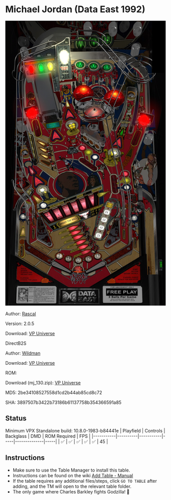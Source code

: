 # Michael Jordan (Data East 1992)

![Table Preview](../../images/vpx-michaeljordan.png)

Author: [Rascal](https://vpuniverse.com/profile/8-rascal/)

Version: 2.0.5 

Download: [VP Universe](https://vpuniverse.com/files/file/12632-michael-jordan-data-east-1992/)

DirectB2S
 
Author: [Wildman](https://vpuniverse.com/profile/5-wildman/)

Download: [VP Universe](https://vpuniverse.com/files/file/5926-michael-jordan-data-east-1992/)

ROM:

Download (mj_130.zip): [VP Universe](https://vpuniverse.com/files/file/5799-michael-jordan-130/)

MD5: 2be34108527558d1cd2b44ab85cd8c72

SHA: 3897507b3422b73186b61137758b354366591a85


## Status 

Minimum VPX Standalone build: 10.8.0-1983-b84441e
| Playfield | Controls | Backglass | DMD | ROM Required | FPS | 
|-----------|----------|-----------|-----|--------------|-----|
| :white_check_mark: | :white_check_mark: | :white_check_mark: | :white_check_mark: | :white_check_mark: | 45 |

## Instructions

- Make sure to use the Table Manager to install this table.
- Instructions can be found on the wiki [Add Table - Manual](https://github.com/LegendsUnchained/vpx-standalone-alp4k/wiki/%5B04%5D-%F0%9F%A7%A1-TM-%E2%80%90-Other-Features#add-table---manual)
- If the table requires any additional files/steps, click `GO TO TABLE` after adding, and the TM will open to the relevant table folder.
- The only game where Charles Barkley fights Godzilla! 🏀

